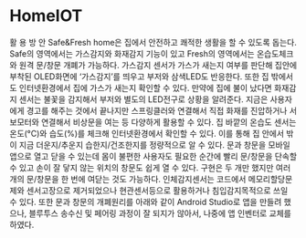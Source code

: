 # HomeIOT

활 용 방 안
Safe&Fresh home은 집에서 안전하고 쾌적한 생활을 할 수 있도록 돕는다. Safe의 영역에서는 가스감지와 화재감지 기능이 있고 Fresh의 영역에서는 온습도체크와 원격 문/창문 개폐가 가능하다. 
 가스감지 센서가 가스가 새는지 여부를 판단해 집안에 부착된 OLED화면에 ‘가스감지’를 띄우고 부저와 삼색LED도 반응한다. 또한 집 밖에서도 인터넷환경에서 집에 가스가 새는지 확인할 수 있다. 만약에 집에 불이 났다면 화재감지 센서는 불꽃을 감지해서 부저와 별도의 LED전구로 상황을 알려준다. 지금은 사용자에게 경고를 해주는 것에서 끝나지만 스프링클러와 연결해서 직접 화재를 진압하거나 서보모터와 연결해서 비상문을 여는 등 다양하게 활용할 수 있다. 집 바깥의 온습도 센서는 온도(°C)와 습도(%)를 체크해 인터넷환경에서 확인할 수 있다. 이를 통해 집 안에서 밖이 지금 더운지/추운지 습한지/건조한지를 정량적으로 알 수 있다. 문과 창문을 모바일 앱으로 열고 닫을 수 있는데 몸이 불편한 사용자도 필요한 순간에 빨리 문/창문을 단속할 수 있고 손이 잘 닿지 않는 위치의 창문도 쉽게 열 수 있다. 구현은 두 개만 했지만 여러 개의 문/창문을 한 번에 여닫는 것도 가능하다. 
 인체감지센서는 코드에서 메모리할당문제와 센서고장으로 제거되었으나 현관센서등으로 활용하거나 침입감지목적으로 쓰일 수 있다. 또한 문과 창문의 개폐원리를 아래와 같이 Android Studio로 앱을 만들려 했으나, 블루투스 송수신 및 페어링 과정이 잘 되지가 않아서, 나중에 앱 인벤터로 교체를 하였다.


